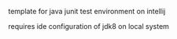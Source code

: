 template for java junit test environment on intellij

requires ide configuration of jdk8 on local system